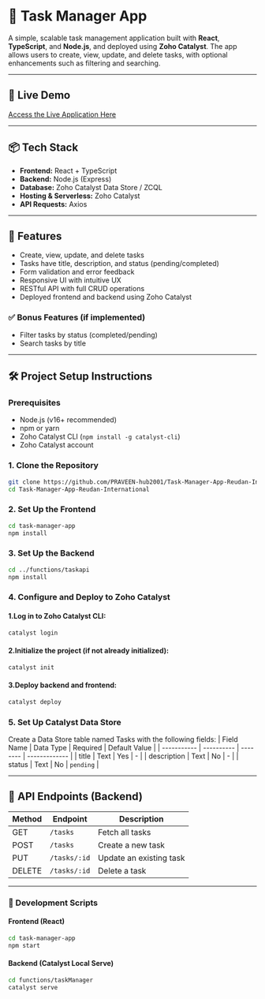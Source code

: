 # 📝 Task Manager App

A simple, scalable task management application built with **React**, **TypeScript**, and **Node.js**, and deployed using **Zoho Catalyst**. The app allows users to create, view, update, and delete tasks, with optional enhancements such as filtering and searching.

---

## 🚀 Live Demo

[Access the Live Application Here](https://task-manager-app-60043319872.development.catalystserverless.in/app/)  

---

## 📦 Tech Stack

- **Frontend:** React + TypeScript
- **Backend:** Node.js (Express)
- **Database:** Zoho Catalyst Data Store / ZCQL
- **Hosting & Serverless:** Zoho Catalyst
- **API Requests:** Axios

---

## 📌 Features

- Create, view, update, and delete tasks
- Tasks have title, description, and status (pending/completed)
- Form validation and error feedback
- Responsive UI with intuitive UX
- RESTful API with full CRUD operations
- Deployed frontend and backend using Zoho Catalyst

### ✅ Bonus Features (if implemented)

- Filter tasks by status (completed/pending)
- Search tasks by title

---

## 🛠 Project Setup Instructions

### Prerequisites

- Node.js (v16+ recommended)
- npm or yarn
- Zoho Catalyst CLI (`npm install -g catalyst-cli`)
- Zoho Catalyst account

### 1. Clone the Repository

```bash
git clone https://github.com/PRAVEEN-hub2001/Task-Manager-App-Reudan-International.git
cd Task-Manager-App-Reudan-International
```

### 2. Set Up the Frontend

```bash
cd task-manager-app
npm install
```

### 3. Set Up the Backend

```bash
cd ../functions/taskapi
npm install
```

### 4. Configure and Deploy to Zoho Catalyst

#### 1.Log in to Zoho Catalyst CLI:

```bash
catalyst login
```
#### 2.Initialize the project (if not already initialized):

```bash
catalyst init
```
#### 3.Deploy backend and frontend:

```bash
catalyst deploy
```
### 5. Set Up Catalyst Data Store

Create a Data Store table named Tasks with the following fields:
| Field Name  | Data Type  | Required | Default Value |
| ----------- | ---------- | -------- | ------------- |
| title       | Text       | Yes      | -             |
| description | Text       | No       | -             |
| status      | Text       | No       | `pending`     |

---

## 🔧 API Endpoints (Backend)

| Method | Endpoint       | Description              |
|--------|----------------|--------------------------|
| GET    | `/tasks`       | Fetch all tasks          |
| POST   | `/tasks`       | Create a new task        |
| PUT    | `/tasks/:id`   | Update an existing task  |
| DELETE | `/tasks/:id`   | Delete a task            |

---

### 🧪 Development Scripts

#### Frontend (React)

```bash
cd task-manager-app
npm start
```
#### Backend (Catalyst Local Serve)

```bash
cd functions/taskManager
catalyst serve
```
